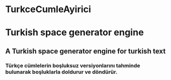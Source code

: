 # TurkceCumleAyirici
# Turkish space generator engine

## A Turkish space generator engine for turkish text

### Türkçe cümlelerin boşluksuz versiyonlarını tahminde bulunarak boşluklarla doldurur ve döndürür.
